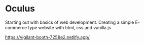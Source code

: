 # Oculus

Starting out with basics of web development.
Creating a simple E-commerce type website with html, css and vanilla js

https://vigilant-booth-7258e2.netlify.app/

